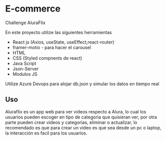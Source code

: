 # E-commerce
Challenge AluraFlix

En este proyecto utilize las siguientes herramientas
* React js (Axios, useState, useEffect,react-router)
* framer-motio - para hacer el carousel
* HTML
* CSS (Styled compnents de react)
* Java Script
* Json-Server
* Modulos JS

Utilize Azure Devops para alojar db.json y simular los datos en tiempo real

## Uso

Aluraflix es un app web para ver videos respecto a Alura, lo cual los usuarios pueden escoger en tipo de categoria que quisieran ver, por otra parte
pueden crear videos y categorias, eliminar o actualizar, lo recomendado es que para crear un video es que sea desde un pc o laptop, la interacción es 
facil para los usuarios.

